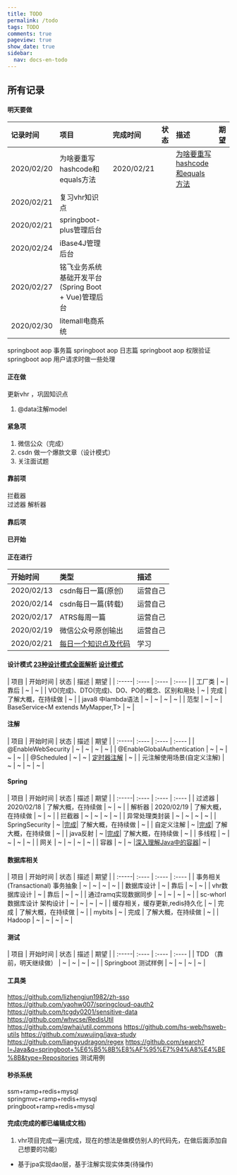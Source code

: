 ```yaml
---
title: TODO
permalink: /todo
tags: TODO
comments: true
pageview: true
show_date: true
sidebar:
  nav: docs-en-todo
---
```


## 所有记录
#### 明天要做

| 记录时间 | 项目 | 完成时间 | 状态 | 描述 | 期望 |
| :----- | :-----| :---- | :---- | :---- | :---- |
|2020/02/20|为啥要重写hashcode和equals方法|2020/02/21||[为啥要重写hashcode和equals方法](https://www.cnblogs.com/vi3nty/p/10642456.html)||
|2020/02/21|复习vhr知识点|||||
|2020/02/21|springboot-plus管理后台|||||
|2020/02/24|iBase4J管理后台|||||
|2020/02/27|铭飞业务系统基础开发平台(Spring Boot + Vue)管理后台|||||
|2020/02/30|litemall电商系统|||||

springboot aop 事务篇
springboot aop 日志篇
springboot aop 权限验证
springboot aop 用户请求时做一些处理


#### 正在做
更新vhr ，巩固知识点
1. @data注解model


#### 紧急项
1. 微信公众（完成）
2. csdn 做一个爆款文章（设计模式）
3. 关注面试题

#### 靠前项
拦截器   
过滤器
解析器

#### 靠后项

#### 已开始

#### 正在进行

| 开始时间 | 类型 | 描述 |
| :-----| :---- | :---- |
| 2020/02/13 | csdn每日一篇(原创) | 运营自己 |
| 2020/02/14 | csdn每日一篇(转载) | 运营自己 |
| 2020/02/17 | ATRS每周一篇 | 运营自己 |
| 2020/02/19 | 微信公众号原创输出 | 运营自己 |
| 2020/02/21 | [每日一个知识点及代码](https://gitee.com/yidao620/springboot-bucket/tree/master) | 学习 |


#### 设计模式 [23种设计模式全面解析](http://c.biancheng.net/design_pattern/) [设计模式](https://www.runoob.com/design-pattern/design-pattern-tutorial.html)    

| 项目 | 开始时间 | 状态 | 描述 | 期望 |
| :-----| :---- | :---- | :---- |
| 工厂类 | ~  | 靠后  | ~  | ~  |
| VO(完成)、DTO(完成)、DO、PO的概念、区别和用处 | ~  | 完成  | 了解大概，在持续做  | ~  |
| java8 中lambda语法 | ~  | ~  | ~  | ~  |
| 范型 | ~  | ~  | BaseService<M extends MyMapper<T>,T>  | ~  |

#### 注解   

| 项目 | 开始时间 | 状态 | 描述 | 期望 |
| :-----| :---- | :---- | :---- |
| @EnableWebSecurity | ~  | ~  | ~  | ~  |
| @EnableGlobalAuthentication | ~  | ~  | ~  | ~  |
| @Scheduled | ~  | ~  | [定时器注解](https://blog.csdn.net/j080624/article/details/80959271) | ~  |
| 元注解使用场景(自定义注解) | ~  | ~  | ~  | ~  |

#### Spring    

| 项目 | 开始时间 | 状态 | 描述 | 期望 |
| :-----| :---- | :---- | :---- |
| 过滤器 | 2020/02/18  | 了解大概，在持续做  | ~  | ~  |
| 解析器 | 2020/02/19  | 了解大概，在持续做  | ~  | ~  |
| 拦截器 | ~  | ~  | ~  | ~  |
| 异常处理类封装 | ~  | ~  | ~  | ~  |
| SpringSecurity | ~  |[完成](/SpringSecurity/class)| 了解大概，在持续做  | ~  |
| 自定义注解 | ~  |[完成](/Spring/Annotation/myself)| 了解大概，在持续做  | ~  |
| java反射  | ~  |[完成](/java-util-code/Reflections)| 了解大概，在持续做  | ~  |
| 多线程 | ~  | ~  | ~  | ~  |
| 网关 | ~  | ~  | ~  | ~  |
| 容器  | ~  | ~  |[深入理解Java中的容器](https://blog.csdn.net/a2011480169/article/details/52047600)| ~  |

#### 数据库相关    

| 项目 | 开始时间 | 状态 | 描述 | 期望 |
| :-----| :---- | :---- | :---- |
| 事务相关(Transactional) 事务抽象 | ~  | ~  | ~  | ~  |
| 数据库设计  | ~  | 靠后  | ~  | ~  |
| vhr数据库设计 | ~  | 靠后  | ~  | ~  |
| 通过ramq实现数据同步 | ~  | ~  | ~  | ~  |
| sc-whorl 数据库设计 架构设计 | ~  | ~  | ~  | ~  |
| 缓存相关，缓存更新,redis持久化 | ~  | 完成  | 了解大概，在持续做  | ~  |
| mybits | ~  | 完成  | 了解大概，在持续做  | ~  |
| Hadoop | ~  | ~  | ~  | ~  |


#### 测试   

| 项目 | 开始时间 | 状态 | 描述 | 期望 |
| :-----| :---- | :---- | :---- |
| TDD （靠前，明天继续做） | ~  | ~  | ~  | ~  |
| Springboot 测试样例 | ~  | ~  | ~  | ~  |


#### 工具类
https://github.com/lizhengjun1982/zh-sso
https://github.com/yaohw007/springcloud-oauth2
https://github.com/tcgdy0201/sensitive-data
https://github.com/whvcse/RedisUtil
https://github.com/qwhai/util.commons
https://github.com/hs-web/hsweb-utils
https://github.com/xuwujing/java-study
https://github.com/liangyudragon/regex
https://github.com/search?l=Java&q=springboot+%E6%B5%8B%E8%AF%95%E7%94%A8%E4%BE%8B&type=Repositories  测试用例

#### 秒杀系统
ssm+ramp+redis+mysql    
springmvc+ramp+redis+mysql    
pringboot+ramp+redis+mysql    


#### 完成(完成的都已编辑成文档)
1. vhr项目完成一遍(完成，现在的想法是做模仿别人的代码先，在做后面添加自己想要的功能)
  - 基于jpa实现dao层，基于注解实现实体类(待操作)
